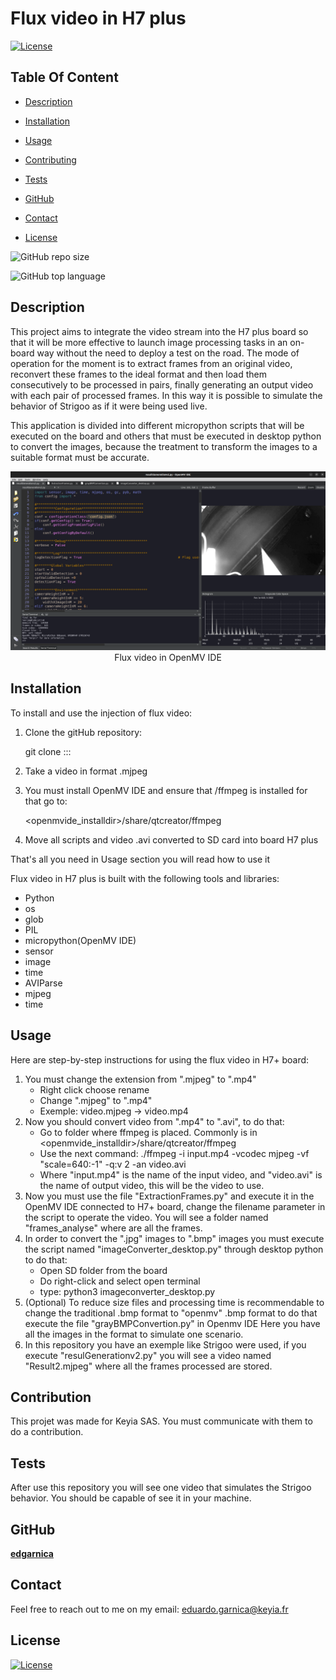 # Flux video in H7 plus

  [![License](https://img.shields.io/static/v1?label=License&message=MIT&color=blue&?style=plastic&logo=appveyor)](https://opensource.org/license/MIT)



## Table Of Content

- [Description](#description)

- [Installation](#installation)
- [Usage](#usage)
- [Contributing](#contribution)
- [Tests](#tests)
- [GitHub](#github)
- [Contact](#contact)
- [License](#license)




![GitHub repo size](https://img.shields.io/github/repo-size/edgarnica/Flux_video_H7p?style=plastic)

  ![GitHub top language](https://img.shields.io/github/languages/top/edgarnica/Flux_video_H7p?style=plastic)



## Description

  This project aims to integrate the video stream into the H7 plus board so that it will be more effective to launch image processing tasks in an on-board way without the need to deploy a test on the road. The mode of operation for the moment is to extract frames from an original video, reconvert these frames to the ideal format and then load them consecutively to be processed in pairs, finally generating an output video with each pair of processed frames. In this way it is possible to simulate the behavior of Strigoo as if it were being used live. 

This application is divided into different micropython scripts that will be executed on the board and others that must be executed in desktop python to convert the images, because the treatment to transform the images to a suitable format must be accurate.










<p align="center">
  <img alt="" [Screenshot] src="ss.png"><br>
Flux video in OpenMV IDE
</p>





## Installation

To install and use the injection of flux video:

1. Clone the gitHub repository: 

	git clone :::

2. Take a video in format .mjpeg

3. You must install OpenMV IDE and ensure that /ffmpeg is installed for that go to:

	 <openmvide_installdir>/share/qtcreator/ffmpeg

4. Move all scripts and video .avi converted to SD card into board H7 plus

That's all you need in Usage section you will read how to use it 





Flux video in H7 plus is built with the following tools and libraries: <ul><li>Python</li><li>os</li><li>glob</li><li>PIL</li><li>micropython(OpenMV IDE)</li><li>sensor</li><li>image</li><li>time</li><li>AVIParse</li><li>mjpeg</li><li>time</li></ul>





## Usage
 
Here are step-by-step instructions for using the flux video in H7+ board:

1. You must change the extension from ".mjpeg" to ".mp4"
	- Right click choose rename
	- Change ".mjpeg" to ".mp4"
	- Exemple: video.mjpeg -> video.mp4
2. Now you should convert video from ".mp4" to ".avi", to do that:
	- Go to folder where ffmpeg is placed. Commonly is in <openmvide_installdir>/share/qtcreator/ffmpeg
	- Use the next command:
	 ./ffmpeg -i input.mp4 -vcodec mjpeg -vf "scale=640:-1"  -q:v 2 -an video.avi
	-  Where "input.mp4" is the name of the input video, and "video.avi" is the name of output video, this will be the video to use.
3. Now you must use the file "ExtractionFrames.py" and execute it in the OpenMV IDE connected to H7+ board, change the filename parameter in the script to operate the video. You will see a folder named "frames_analyse" where are all the frames.
4. In order to convert the ".jpg" images to ".bmp" images you must execute the script named "imageConverter_desktop.py" through desktop python to do that:
	- Open SD folder from the board
	- Do right-click and select open terminal
	- type: python3 imageconverter_desktop.py
4. (Optional) To reduce size files and processing time is recommendable to change the traditional .bmp format to "openmv" .bmp format to do that execute the file "grayBMPConvertion.py" in Openmv IDE
Here you have all the images in the format to simulate one scenario.
5. In this repository you have an exemple like Strigoo were used, if you execute "resulGenerationv2.py" you will see a video named "Result2.mjpeg" where all the frames processed are stored. 








## Contribution
 
This projet was made for Keyia SAS. You must communicate with them to do a contribution.






## Tests
 
After use this repository you will see one video that simulates the Strigoo behavior. You should be capable of see it in your machine.






## GitHub

<a href="https://github.com/edgarnica"><strong>edgarnica</a></strong>






## Contact

Feel free to reach out to me on my email:
eduardo.garnica@keyia.fr





## License

[![License](https://img.shields.io/static/v1?label=Licence&message=MIT&color=blue)](https://opensource.org/license/MIT)


